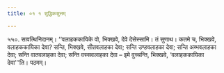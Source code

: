 ```yaml
---
title: ०१ १ सुद्धिकसुत्तम्

---
```


५५०. सावत्थिनिदानम्। ‘‘वलाहककायिके वो, भिक्खवे, देवे देसेस्सामि। तं सुणाथ। कतमे च, भिक्खवे, वलाहककायिका देवा? सन्ति, भिक्खवे, सीतवलाहका देवा; सन्ति उण्हवलाहका देवा; सन्ति अब्भवलाहका देवा; सन्ति वातवलाहका देवा; सन्ति वस्सवलाहका देवा – इमे वुच्चन्ति, भिक्खवे, ‘वलाहककायिका देवा’’’ति। पठमम्।  

